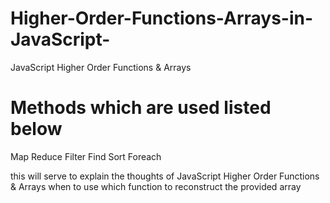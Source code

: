 # Higher-Order-Functions-Arrays-in-JavaScript-
JavaScript Higher Order Functions &amp; Arrays
# Methods which are used listed below
Map
Reduce
Filter
Find
Sort
Foreach

this will serve to explain the thoughts of JavaScript Higher Order Functions & Arrays when to use which function to reconstruct the provided array
